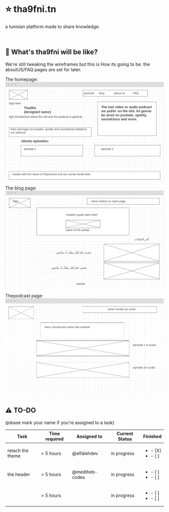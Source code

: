 # :star: tha9fni.tn

a tunisian platform made to share knowledge.

<br />

## :rocket: What's tha9fni will be like?

We're still tweaking the wireframes but this is How its going to be. the aboutUS/FAQ pages are set for later.

The homepage:
![homepage](./public/readme/homepage_tha9fni.png)

The blog page:
![blogpage](./public/readme/blog_tha9fni.png)

Thepodcast page:
![podcast](./public/readme/podcast_tha9fni.png)

## :warning: TO-DO

(please mark your name if you're assigned to a task)

| Task             | Time required | Assigned to    | Current Status | Finished                                |
| ---------------- | ------------- | -------------- | -------------- | --------------------------------------- |
| retach the theme | > 5 hours     | @elfalehdev    | in progress    | <ul><li>- [X] </li><li>- [ ] </li></ul> |
| the header       | > 5 hours     | @mediheb-codes | in progress    | <ul><li>- [ ] </li><li>- [ ] </li></ul> |
|                  | > 5 hours     |                | in progress    | <ul><li>- [ ] </li><li>- [ ] </li></ul> |
